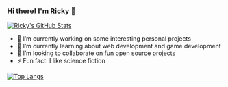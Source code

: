### Hi there! I'm Ricky 👋

[![Ricky's GitHub Stats](https://github-readme-stats.vercel.app/api?username=rickyc0626&hide_border=true&hide_rank=true&show_icons=true)](https://github.com/rickyc0626/github-readme-stats)

- 🔭 I’m currently working on some interesting personal projects
- 🌱 I’m currently learning about web development and game development
- 👯 I’m looking to collaborate on fun open source projects
- ⚡ Fun fact: I like science fiction

[![Top Langs](https://github-readme-stats.vercel.app/api/top-langs/?username=rickyc0626&layout=compact&hide_border=true)](https://github.com/rickyc0626/github-readme-stats)
